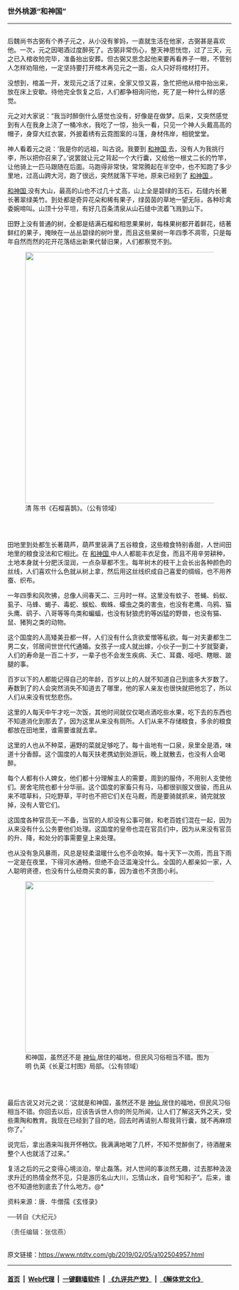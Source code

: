 ### 世外桃源“和神国”
------------------------

<div class="post_content">
 <div class="column">
  <div class="arttop mbottom20">
   <div class="blue16 subtitle mtop10">
   </div>
  </div>
 </div>
 <p>
  后魏尚书古弼有个养子元之，从小没有爹妈，一直就生活在他家，古弼甚是喜欢他。一次，元之因喝酒过度醉死了。古弼非常伤心，整天神思恍惚，过了三天，元之已入棺收殓完毕，准备抬出安葬。但古弼又思念起他来要再看养子一眼，不管别人怎样劝阻他，一定坚持要打开棺木再见元之一面，众人只好将棺材打开。
 </p>
 <p>
  没想到，棺盖一开，发现元之活了过来，全家又惊又喜，急忙把他从棺中抬出来，放在床上安歇。待他完全恢复之后，人们都争相询问他，死了是一种什么样的感觉。
 </p>
 <p>
  元之对大家说：“我当时醉倒什么感觉也没有，好像是在做梦。后来，又突然感觉到有人在我身上浇了一桶冷水，我吃了一惊，抬头一看，只见一个神人头戴高高的帽子，身穿大红衣裳，外披着绣有云霓图案的斗篷，身材伟岸，相貌堂堂。
 </p>
 <p>
  神人看着元之说：‘我是你的远祖，叫古说。我要到
  <a href="http://www.epochtimes.com/b5/tag/%e5%92%8c%e7%a5%9e%e5%9c%8b.html">
   和神国
  </a>
  去，没有人为我挑行李，所以把你召来了。’说罢就让元之背起一个大行囊，又给他一根丈二长的竹竿，让他骑上一匹马跟随在后面。马跑得非常快，常常腾起在半空中，也不知跑了多少里地，过高山跨大河，跑了很远，突然就落下平地，原来已经到了
  <a href="https://www.ntdtv.com/gb/和神国.htm">
   和神国
  </a>
  。
 </p>
 <p>
  <a href="http://www.epochtimes.com/b5/tag/%e5%92%8c%e7%a5%9e%e5%9c%8b.html">
   和神国
  </a>
  没有大山，最高的山也不过几十丈高，山上全是碧绿的玉石，石缝内长著长著翠绿美竹。到处都是奇异花朵和稀有果子，绿茵茵的草地一望无际，各种珍禽委婉啼叫。山顶十分平坦，有好几百条清泉从山石缝中流着飞溅到山下。
 </p>
 <p>
  田野上没有普通的树，全都是结满石榴和相思果果树，每株果树都开着鲜花，结著鲜红的果子，掩映在一丛丛碧绿的树叶里，而且这些果树一年四季不凋零，只是每年自然而然的花开花落结出新果代替旧果，人们都察觉不到。
 </p>
 <figure class="wp-caption aligncenter" id="attachment_10979188">
  <a href="http://i.epochtimes.com/assets/uploads/2015/08/0a448e1246efee4ff1b58512a8fe80fd.jpg">
   <img alt="" class="size-medium wp-image-10979188" height="564" src="http://i.epochtimes.com/assets/uploads/2015/08/0a448e1246efee4ff1b58512a8fe80fd-450x564.jpg" width="450"/>
  </a>
  <br/><figcaption class="wp-caption-text">
   清 陈书《石榴喜鹊》。（公有领域）
  </figcaption><br/>
 </figure><br/>
 <p>
  田地里到处都生长著葫芦，葫芦里装满了五谷粮食，这些粮食特别香甜，人世间田地里的粮食没法和它相比。在
  <a href="https://www.ntdtv.com/gb/和神国.htm">
   和神国
  </a>
  中人人都能丰衣足食，而且不用辛劳耕种，土地本身就十分肥沃湿润，一点杂草都不生。每年树木的枝干上会长出各种颜色的丝线，人们喜欢什么色就从树上拿，然后用这丝线织成自己喜爱的绸缎，也不用养蚕、织布。
 </p>
 <p>
  一年四季和风吹拂，总像人间春天二、三月时一样。这里没有蚊子、苍蝇、蚂蚁、虱子、马蜂、蝎子、毒蛇、蜈蚣、蜘蛛、蠓虫之类的害虫，也没有老鹰、乌鸦、猫头鹰、鹞子、八哥等等鸟类和蝙蝠，也没有豺狼虎豹等凶猛的野兽，也没有猫、鼠、猪狗之类的动物。
 </p>
 <p>
  这个国度的人高矮美丑都一样，人们没有什么贪欲爱憎等私欲。每一对夫妻都生二男二女，邻居间世世代代通婚。女孩子一成人就出嫁，小伙子一到二十岁就娶妻，人们的寿命是一百二十岁，一辈子也不会发生疾病、夭亡、耳聋、哑吧、瞎眼、跛腿的事。
 </p>
 <p>
  百岁以下的人都能记得自己的年龄，百岁以上的人就不知道自己到底多大岁数了。寿数到了的人会突然消失不知道去了哪里，他的家人亲友也很快就把他忘了，所以人们从来没有忧愁悲伤。
 </p>
 <p>
  这里的人每天中午才吃一次饭，其他时间就仅仅喝点酒吃些水果，吃下去的东西也不知道消化到那去了，因为这里从来没有厕所。人们从来不存储粮食，多余的粮食都放在田地里，谁需要谁就去拿。
 </p>
 <p>
  这里的人也从不种菜，遍野的菜就足够吃了。每十亩地有一口泉，泉里全是酒，味道十分香醇。这个国度的人每天扶老携幼到处游玩，晚上就散去，也没有人会喝醉。
 </p>
 <p>
  每个人都有仆人婢女，他们都十分理解主人的需要，周到的服侍，不用别人支使他们。房舍宅院也都十分华丽。这个国度的家畜只有马，马都很驯服又很骏，而且从来不喂草料，只吃野草，平时也不把它们关在马厩，而是要骑就抓来，骑完就放掉，没有人管它们。
 </p>
 <p>
  这国度各种官员无一不备，当官的人却没有公事可做，和老百姓们混在一起，因为从来没有什么公务要他们处理。这国度的皇帝也混在官员们中，因为从来没有官员的升、降，和处分的事需要皇上来处理。
 </p>
 <p>
  也从没有急风暴雨，风总是轻柔温暖什么也不会吹掉。每十天下一次雨，而且下雨一定是在夜里，下得河水通畅，但绝不会泛滥淹没什么。全国的人都亲如一家，人人聪明贤德，也没有什么经商买卖的事，因为谁也不贪图小利。
 </p>
 <figure class="wp-caption aligncenter" id="attachment_10979196">
  <a href="http://i.epochtimes.com/assets/uploads/2015/08/eb5ba3dc37472cb5931500c3f0583a43.jpg">
   <img alt="" class="wp-image-10979196 size-large" height="384" src="http://i.epochtimes.com/assets/uploads/2015/08/eb5ba3dc37472cb5931500c3f0583a43-600x384.jpg" width="600"/>
  </a>
  <br/><figcaption class="wp-caption-text">
   和神国，虽然还不是
   <a href="http://www.epochtimes.com/b5/tag/%e7%a5%9e%e4%bb%99.html">
    神仙
   </a>
   居住的福地，但民风习俗相当不错。图为明 仇英《长夏江村图》局部。（公有领域）
  </figcaption><br/>
 </figure><br/>
 <p>
  最后古说又对元之说：‘这就是和神国，虽然还不是
  <a href="http://www.epochtimes.com/b5/tag/%e7%a5%9e%e4%bb%99.html">
   神仙
  </a>
  居住的福地，但民风习俗相当不错。你回去以后，应该告诉世人你的所见所闻，让人们了解这天外之天，受些熏陶和教育。我现在已经到了目的地，回去时再请别人帮我背行囊，就不再麻烦你了。’
 </p>
 <p>
  说完后，拿出酒来叫我开怀畅饮。我满满地喝了几杯，不知不觉醉倒了，待酒醒来整个人也就活了过来。”
 </p>
 <p>
  复活之后的元之变得心境淡泊，举止磊落。对人世间的事淡然无趣，过去那种汲汲求升迁的热情全然不见，只是游历名山大川，忘情山水，自号“知和子”。后来，谁也不知道他到底去了什么地方。@*
 </p>
 <p>
  资料来源：唐．牛僧孺《玄怪录》
 </p>
 <p>
  <span style="color: #343434; font-family: 'helvetica neue', helvetica, arial, sans-serif;">
   ──转自《大纪元》
  </span>
 </p>
 <p>
  <span style="color: #343434; font-family: 'helvetica neue', helvetica, arial, sans-serif;">
   （责任编辑：张信燕）
  </span>
 </p>
 <div class="single_ad">
 </div>
</div>

<br/>原文链接：https://www.ntdtv.com/gb/2019/02/05/a102504957.html


------------------------
#### [首页](https://github.com/gfw-breaker/banned-news/blob/master/README.md) &nbsp;|&nbsp; [Web代理](https://github.com/labour-camp/helloworld) &nbsp;|&nbsp; [一键翻墙软件](https://github.com/gfw-breaker/nogfw/blob/master/README.md) &nbsp;|&nbsp; [《九评共产党》](https://github.com/gfw-breaker/9ping.md/blob/master/README.md#九评之一评共产党是什么) &nbsp;|&nbsp; [《解体党文化》](https://github.com/gfw-breaker/jtdwh.md/blob/master/README.md#绪论)


